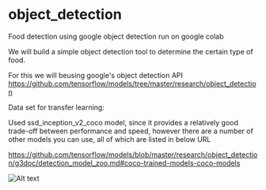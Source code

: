 # object_detection
Food detection using google object detection run on google colab


We will build a simple object detection tool to determine the certain type of food.

For this we will beusing google's object detection API
https://github.com/tensorflow/models/tree/master/research/object_detection

Data set for transfer learning:

Used ssd_inception_v2_coco model, since it provides a relatively good trade-off between performance and speed, however there are a number of other models you can use, all of which are listed in below URL

https://github.com/tensorflow/models/blob/master/research/object_detection/g3doc/detection_model_zoo.md#coco-trained-models-coco-models

![Alt text](/gvlokesh/object_detection/output.JPG?raw=true "Title")


